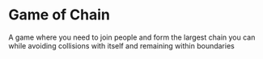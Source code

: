 # Game of Chain

A game where you need to join people and form the largest chain you can while avoiding collisions with itself and remaining within boundaries 
